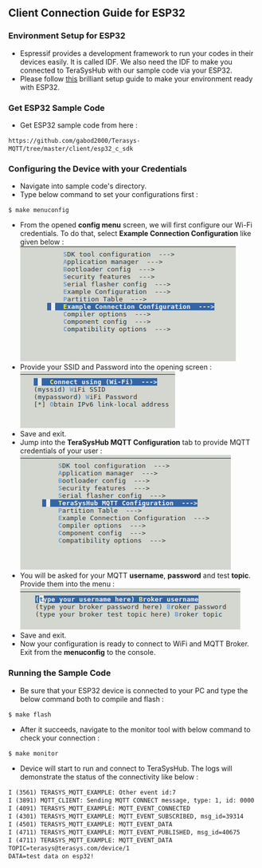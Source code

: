 
## Client Connection Guide for ESP32

### Environment Setup for ESP32
* Espressif provides a development framework to run your codes in their devices easily. It is called IDF. We also need the IDF to make you connected to TeraSysHub with our sample code via your ESP32. 
* Please follow [this](https://docs.espressif.com/projects/esp-idf/en/latest/get-started/index.html#get-started-get-esp-idf) brilliant setup guide to make your environment ready with ESP32.

### Get ESP32 Sample Code
* Get ESP32 sample code from here :
```
https://github.com/gabod2000/Terasys-MQTT/tree/master/client/esp32_c_sdk
```

### Configuring the Device with your Credentials
* Navigate into sample code's directory.
* Type below command to set your configurations first :
```
$ make menuconfig
```
* From the opened **config menu** screen, we will first configure our Wi-Fi credentials. To do that, select **Example Connection Configuration** like given below :
![Alt text](img/menuconfig.png?raw=true "Menuconfig")
* Provide your SSID and Password into the opening screen :
![Alt text](img/connectionconfig.png?raw=true "WiFi configuration")
* Save and exit. 
* Jump into the **TeraSysHub MQTT Configuration** tab to provide MQTT credentials of your user :
![Alt text](img/terasysconfig.png?raw=true "Terasys configuration menu")
* You will be asked for your MQTT **username**, **password** and test **topic**. Provide them into the menu :
![Alt text](img/mqttconfig.png?raw=true "MQTT configuration")
* Save and exit. 
* Now your configuration is ready to connect to WiFi and MQTT Broker. Exit from the **menuconfig** to the console.

### Running the Sample Code
* Be sure that your ESP32 device is connected to your PC and type the below command both to compile and flash :
```
$ make flash
```
* After it succeeds, navigate to the monitor tool with below command to check your connection :
```
$ make monitor
```
* Device will start to run and connect to TeraSysHub. The logs will demonstrate the status of the connectivity like below :
```
I (3561) TERASYS_MQTT_EXAMPLE: Other event id:7
I (3891) MQTT_CLIENT: Sending MQTT CONNECT message, type: 1, id: 0000
I (4091) TERASYS_MQTT_EXAMPLE: MQTT_EVENT_CONNECTED
I (4301) TERASYS_MQTT_EXAMPLE: MQTT_EVENT_SUBSCRIBED, msg_id=39314
I (4501) TERASYS_MQTT_EXAMPLE: MQTT_EVENT_DATA
I (4711) TERASYS_MQTT_EXAMPLE: MQTT_EVENT_PUBLISHED, msg_id=40675
I (4711) TERASYS_MQTT_EXAMPLE: MQTT_EVENT_DATA
TOPIC=terasys@terasys.com/device/1
DATA=test data on esp32!
```